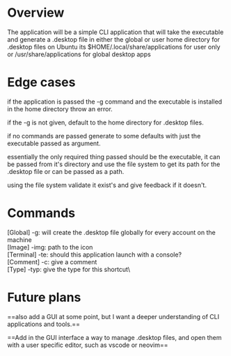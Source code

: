 # Overview
The application will be a simple CLI application that will take the executable and generate a .desktop file in either the global or user home directory for .desktop files on Ubuntu its $HOME/.local/share/applications for user only or /usr/share/applications for global desktop apps

# Edge cases

if the application is passed the -g command and the executable is installed in the home directory throw an error.

if the -g is not given, default to the home directory for .desktop files.

if no commands are passed generate to some defaults with just the executable passed as argument.

essentially the only required thing passed should be the executable, it can be passed from it's directory and use the file system to get its path for the .desktop file or can be passed as a path.

using the file system validate it exist's and give feedback if it doesn't.

# Commands

[Global] -g: will create the .desktop file globally for every account on the machine\
[Image] -img: path to the icon\
[Terminal] -te: should this application launch with a console?\
[Comment] -c: give a comment\
[Type] -typ: give the type for this shortcut\

# Future plans

==also add a GUI at some point, but I want a deeper understanding of CLI applications and tools.==

==Add in the GUI interface a way to manage .desktop files, and open them with a user specific editor, such as vscode or neovim==
